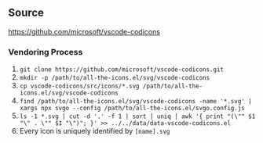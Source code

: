 ## Source

https://github.com/microsoft/vscode-codicons

### Vendoring Process

1. `git clone https://github.com/microsoft/vscode-codicons.git`
2. `mkdir -p /path/to/all-the-icons.el/svg/vscode-codicons`
3. `cp vscode-codicons/src/icons/*.svg /path/to/all-the-icons.el/svg/vscode-codicons`
4. `find /path/to/all-the-icons.el/svg/vscode-codicons -name '*.svg' | xargs npx svgo --config /path/to/all-the-icons.el/svgo.config.js`
5. `ls -1 *.svg | cut -d '.' -f 1 | sort | uniq | awk '{ print "(\"" $1 "\" . \"" $1 "\")"; }' >> ../../data/data-vscode-codicons.el`
6. Every icon is uniquely identified by `[name].svg`
